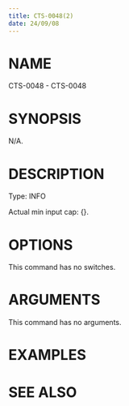 ```yaml
---
title: CTS-0048(2)
date: 24/09/08
---
```


# NAME

CTS-0048 - CTS-0048

# SYNOPSIS

N/A.

# DESCRIPTION

Type: INFO

Actual min input cap: {}.

# OPTIONS

This command has no switches.

# ARGUMENTS

This command has no arguments.

# EXAMPLES

# SEE ALSO
